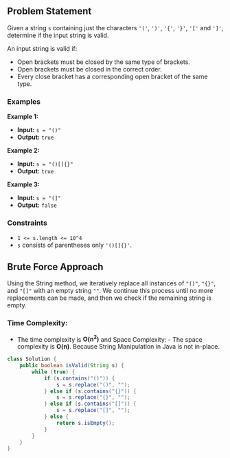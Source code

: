 ## Problem Statement

Given a string `s` containing just the characters `'('`, `')'`, `'{'`, `'}'`, `'['` and `']'`, determine if the input string is valid.

An input string is valid if:
- Open brackets must be closed by the same type of brackets.
- Open brackets must be closed in the correct order.
- Every close bracket has a corresponding open bracket of the same type.

### Examples

**Example 1:**
- **Input:** `s = "()"`  
- **Output:** `true`

**Example 2:**
- **Input:** `s = "()[]{}"`  
- **Output:** `true`

**Example 3:**
- **Input:** `s = "(]"`  
- **Output:** `false`

### Constraints

- `1 <= s.length <= 10^4`
- `s` consists of parentheses only `'()[]{}'`.

## Brute Force Approach

Using the String method, we iteratively replace all instances of `"()"`, `"{}"`, and `"[]"` with an empty string `""`. We continue this process until no more replacements can be made, and then we check if the remaining string is empty.

### Time Complexity: 
- The time complexity is **O(n<sup>2</sup>)** and Space Complexity: - The space complexity is **O(n)**. Because String Manipulation in Java is not in-place.

```java
class Solution {
    public boolean isValid(String s) {
        while (true) {
            if (s.contains("()")) {
                s = s.replace("()", "");
            } else if (s.contains("{}")) {
                s = s.replace("{}", "");
            } else if (s.contains("[]")) {
                s = s.replace("[]", "");
            } else {
                return s.isEmpty();
            }
        }
    }
}
```
